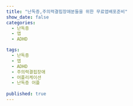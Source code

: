 ```yaml
---
title: "난독증,주의력결핍장애분들을 위한 무료앱배포준비"
show_date: false
categories: 
  - 난독증
  - 앱
  - ADHD

tags: 
  - 난독증
  - 앱
  - ADHD
  - 주의력결핍장애
  - 어플리케이션
  - 난독증 어플
  
published: true
---
```

